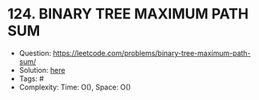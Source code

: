 # 124. BINARY TREE MAXIMUM PATH SUM

* Question: https://leetcode.com/problems/binary-tree-maximum-path-sum/ 
* Solution: [here](Solution.java) 
* Tags: # 
* Complexity: Time: O(), Space: O()
